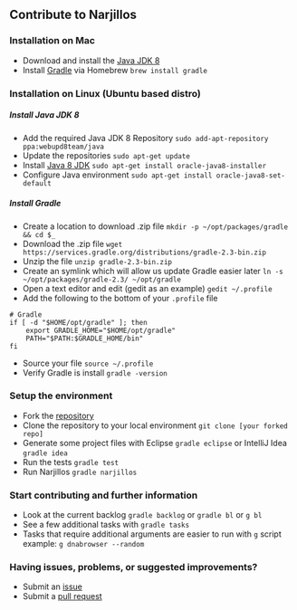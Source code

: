 ## Contribute to Narjillos

### Installation on Mac
* Download and install the [Java JDK 8](http://www.oracle.com/technetwork/java/javase/downloads/jdk8-downloads-2133151.html)
* Install [Gradle](https://gradle.org/) via Homebrew `brew install gradle`

### Installation on Linux (Ubuntu based distro)

##### Install Java JDK 8
* Add the required Java JDK 8 Repository `sudo add-apt-repository ppa:webupd8team/java`
* Update the repositories `sudo apt-get update`
* Install [Java 8 JDK](http://www.oracle.com/technetwork/java/javase/downloads/jdk8-downloads-2133151.html) `sudo apt-get install oracle-java8-installer`
* Configure Java environment `sudo apt-get install oracle-java8-set-default`

##### Install Gradle
* Create a location to download .zip file `mkdir -p ~/opt/packages/gradle && cd $_`
* Download the .zip file `wget https://services.gradle.org/distributions/gradle-2.3-bin.zip`
* Unzip the file `unzip gradle-2.3-bin.zip`
* Create an symlink which will allow us update Gradle easier later `ln -s ~/opt/packages/gradle-2.3/ ~/opt/gradle`
* Open a text editor and edit (gedit as an example) `gedit ~/.profile`
* Add the following to the bottom of your `.profile` file
```
# Gradle
if [ -d "$HOME/opt/gradle" ]; then
    export GRADLE_HOME="$HOME/opt/gradle"
    PATH="$PATH:$GRADLE_HOME/bin"
fi
```
* Source your file `source ~/.profile`
* Verify Gradle is install `gradle -version`

### Setup the environment

* Fork the [repository](https://github.com/nusco/narjillos/#fork-destination-box)
* Clone the repository to your local environment `git clone [your forked repo]`
* Generate some project files with Eclipse `gradle eclipse` or IntelliJ Idea `gradle idea`
* Run the tests `gradle test`
* Run Narjillos `gradle narjillos`

### Start contributing and further information

* Look at the current backlog `gradle backlog` or `gradle bl` or `g bl`
* See a few additional tasks with `gradle tasks`
* Tasks that require additional arguments are easier to run with `g` script example: `g dnabrowser --random`


### Having issues, problems, or suggested improvements?
* Submit an [issue](https://github.com/nusco/narjillos/issues)
* Submit a [pull request](https://github.com/nusco/narjillos/pulls)
